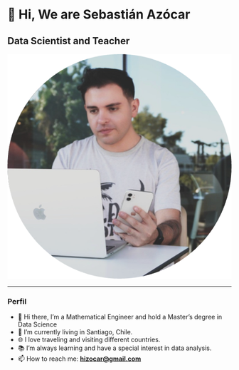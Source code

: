 # 👋 Hi, We are Sebastián Azócar

## **Data Scientist and Teacher**

![Sebastián Azócar](/images/perfil_seba.png)

---

### Perfil

- 👋 Hi there, I’m a Mathematical Engineer and hold a Master’s degree in Data Science  
- 🏡 I’m currently living in Santiago, Chile.  
- 🌐 I love traveling and visiting different countries.  
- 📚 I’m always learning and have a special interest in data analysis.  
- 📫 How to reach me: **hizocar@gmail.com**
